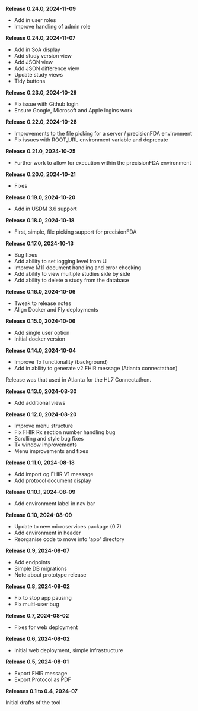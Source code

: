 **Release 0.24.0, 2024-11-09**

- Add in user roles
- Improve handling of admin role

**Release 0.24.0, 2024-11-07**

- Add in SoA display
- Add study version view
- Add JSON view
- Add JSON difference view
- Update study views
- Tidy buttons

**Release 0.23.0, 2024-10-29**

- Fix issue with Github login
- Ensure Google, Microsoft and Apple logins work

**Release 0.22.0, 2024-10-28**

- Improvements to the file picking for a server / precisionFDA environment
- Fix issues with ROOT_URL environment variable and deprecate

**Release 0.21.0, 2024-10-25**

- Further work to allow for execution within the precisionFDA environment

**Release 0.20.0, 2024-10-21**

- Fixes

**Release 0.19.0, 2024-10-20**

- Add in USDM 3.6 support

**Release 0.18.0, 2024-10-18**

- First, simple, file picking support for precisionFDA

**Release 0.17.0, 2024-10-13**

- Bug fixes
- Add ability to set logging level from UI
- Improve M11 document handling and error checking
- Add ability to view multiple studies side by side
- Add ability to delete a study from the database

**Release 0.16.0, 2024-10-06**

- Tweak to release notes
- Align Docker and Fly deployments

**Release 0.15.0, 2024-10-06**

- Add single user option
- Initial docker version

**Release 0.14.0, 2024-10-04**

- Improve Tx functionality (background)
- Add in ability to generate v2 FHIR message (Atlanta connectathon)

Release was that used in Atlanta for the HL7 Connectathon. 

**Release 0.13.0, 2024-08-30**

- Add additional views

**Release 0.12.0, 2024-08-20**

- Improve menu structure
- Fix FHIR Rx section number handling bug
- Scrolling and style bug fixes
- Tx window improvements
- Menu improvements and fixes

**Release 0.11.0, 2024-08-18**

- Add import og FHIR V1 message
- Add protocol document display

**Release 0.10.1, 2024-08-09**

- Add environment label in nav bar 

**Release 0.10, 2024-08-09**

- Update to new microservices package (0.7)
- Add environment in header
- Reorganise code to move into 'app' directory

**Release 0.9, 2024-08-07**

- Add endpoints
- Simple DB migrations
- Note about prototype release

**Release 0.8, 2024-08-02**

- Fix to stop app pausing
- Fix multi-user bug

**Release 0.7, 2024-08-02**

- Fixes for web deployment

**Release 0.6, 2024-08-02**

- Initial web deployment, simple infrastructure

**Release 0.5, 2024-08-01**

- Export FHIR message
- Export Protocol as PDF

**Releases 0.1 to 0.4, 2024-07**

Initial drafts of the tool

